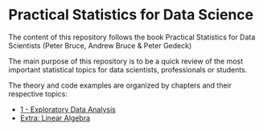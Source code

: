 # Practical Statistics for Data Science

The content of this repository follows the book Practical Statistics for Data Scientists (Peter Bruce, Andrew Bruce & Peter Gedeck) 

The main purpose of this repository is to be a quick review of the most important statistical topics for data scientists, professionals or students. 

The theory and code examples are organized by chapters and their respective topics:
- [1 - Exploratory Data Analysis](src/1-exploratory-data-analysis)
- [Extra: Linear Algebra](src/extra-linear-algebra)
